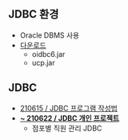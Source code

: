 ## JDBC 환경
- Oracle DBMS 사용
- [다운로드](https://www.oracle.com/database/technologies/jdbc-drivers-12c-downloads.html)
  - oidbc6.jar
  - ucp.jar

## JDBC
- [210615 / JDBC 프로그램 작성법](https://github.com/swanstoz/TIL/blob/master/JDBC/doc/210615.md)
- **[~ 210622 / JDBC 개인 프로젝트](https://github.com/swanstoz/gui-project/blob/master/README.md)**
  - 점포별 직원 관리 JDBC 
